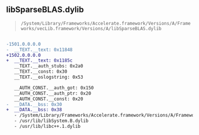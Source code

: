 ## libSparseBLAS.dylib

> `/System/Library/Frameworks/Accelerate.framework/Versions/A/Frameworks/vecLib.framework/Versions/A/libSparseBLAS.dylib`

```diff

-1501.0.0.0.0
-  __TEXT.__text: 0x11848
+1502.0.0.0.0
+  __TEXT.__text: 0x1185c
   __TEXT.__auth_stubs: 0x2a0
   __TEXT.__const: 0x30
   __TEXT.__oslogstring: 0x53

   __AUTH_CONST.__auth_got: 0x150
   __AUTH_CONST.__auth_ptr: 0x20
   __AUTH_CONST.__const: 0x20
-  __DATA.__bss: 0x30
+  __DATA.__bss: 0x38
   - /System/Library/Frameworks/Accelerate.framework/Versions/A/Frameworks/vecLib.framework/Versions/A/libBLAS.dylib
   - /usr/lib/libSystem.B.dylib
   - /usr/lib/libc++.1.dylib

```
